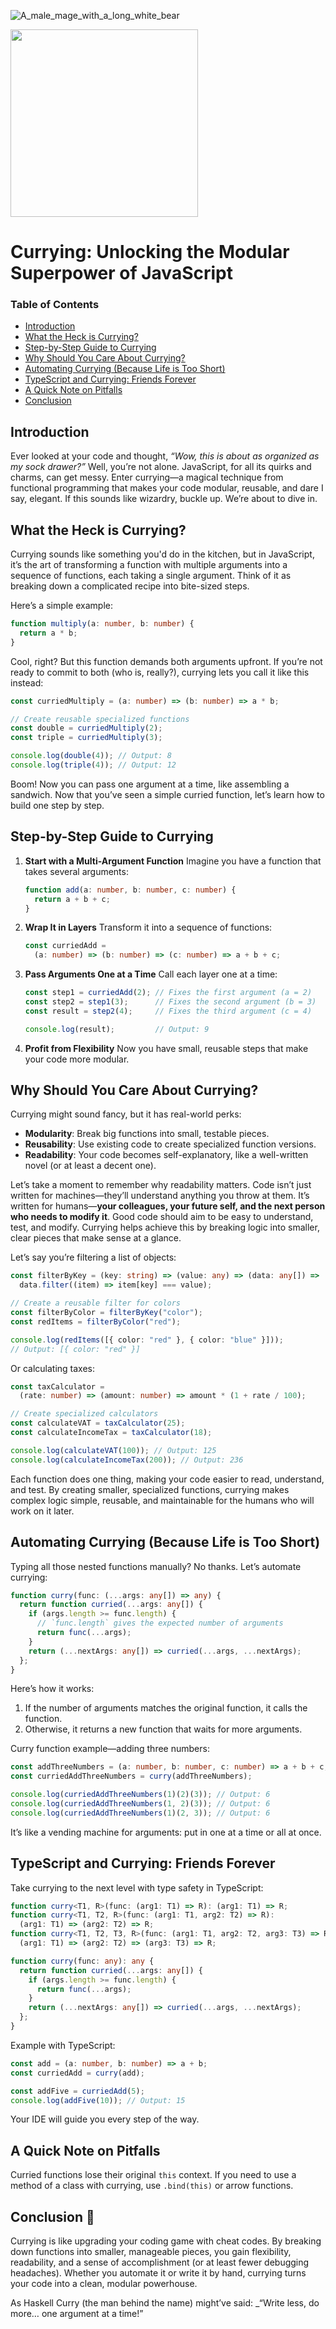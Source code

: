 ![A_male_mage_with_a_long_white_bear](https://github.com/user-attachments/assets/8594bbca-f4cd-4002-b154-c1235e93bd33)

<img src="(https://github.com/user-attachments/assets/8594bbca-f4cd-4002-b154-c1235e93bd33" width="300" />

# Currying: Unlocking the Modular Superpower of JavaScript

### **Table of Contents**
- [Introduction](#intro)  
- [What the Heck is Currying?](#what-is-currying)  
- [Step-by-Step Guide to Currying](#step-by-step)  
- [Why Should You Care About Currying?](#why-currying)  
- [Automating Currying (Because Life is Too Short)](#automating-curry)  
- [TypeScript and Currying: Friends Forever](#typescript)  
- [A Quick Note on Pitfalls](#pitfalls)  
- [Conclusion](#conclusion)  

<a id="intro"></a>
## **Introduction**  
Ever looked at your code and thought, _“Wow, this is about as organized as my sock drawer?”_ Well, you’re not alone. JavaScript, for all its quirks and charms, can get messy. Enter currying—a magical technique from functional programming that makes your code modular, reusable, and dare I say, elegant. If this sounds like wizardry, buckle up. We’re about to dive in.

<a id="what-is-currying"></a>
## **What the Heck is Currying?**  
Currying sounds like something you'd do in the kitchen, but in JavaScript, it’s the art of transforming a function with multiple arguments into a sequence of functions, each taking a single argument. Think of it as breaking down a complicated recipe into bite-sized steps.

Here’s a simple example:

```typescript
function multiply(a: number, b: number) {
  return a * b;
}
```

Cool, right? But this function demands both arguments upfront. If you’re not ready to commit to both (who is, really?), currying lets you call it like this instead:

```typescript
const curriedMultiply = (a: number) => (b: number) => a * b;

// Create reusable specialized functions
const double = curriedMultiply(2);
const triple = curriedMultiply(3);

console.log(double(4)); // Output: 8
console.log(triple(4)); // Output: 12
```

Boom! Now you can pass one argument at a time, like assembling a sandwich. Now that you’ve seen a simple curried function, let’s learn how to build one step by step.

<a id="step-by-step"></a>
## **Step-by-Step Guide to Currying**  

1. **Start with a Multi-Argument Function**
    Imagine you have a function that takes several arguments:  

    ```typescript
    function add(a: number, b: number, c: number) {
      return a + b + c;
    }
    ```  

2. **Wrap It in Layers**
    Transform it into a sequence of functions:  

    ```typescript
    const curriedAdd = 
      (a: number) => (b: number) => (c: number) => a + b + c;
    ```

3. **Pass Arguments One at a Time**
    Call each layer one at a time:  

    ```typescript
    const step1 = curriedAdd(2); // Fixes the first argument (a = 2)
    const step2 = step1(3);      // Fixes the second argument (b = 3)
    const result = step2(4);     // Fixes the third argument (c = 4)

    console.log(result);         // Output: 9
    ```

4. **Profit from Flexibility**
    Now you have small, reusable steps that make your code more modular.

<a id="why-currying"></a>
## **Why Should You Care About Currying?**  
Currying might sound fancy, but it has real-world perks:  

- **Modularity**: Break big functions into small, testable pieces.  
- **Reusability**: Use existing code to create specialized function versions.  
- **Readability**: Your code becomes self-explanatory, like a well-written novel (or at least a decent one).  

Let’s take a moment to remember why readability matters. Code isn’t just written for machines—they’ll understand anything you throw at them. It’s written for humans—**your colleagues, your future self, and the next person who needs to modify it**. Good code should aim to be easy to understand, test, and modify. Currying helps achieve this by breaking logic into smaller, clear pieces that make sense at a glance.

Let’s say you’re filtering a list of objects:  

```typescript
const filterByKey = (key: string) => (value: any) => (data: any[]) =>
  data.filter((item) => item[key] === value);

// Create a reusable filter for colors
const filterByColor = filterByKey("color");
const redItems = filterByColor("red");

console.log(redItems([{ color: "red" }, { color: "blue" }])); 
// Output: [{ color: "red" }]
```

Or calculating taxes:  

```typescript
const taxCalculator = 
  (rate: number) => (amount: number) => amount * (1 + rate / 100);

// Create specialized calculators
const calculateVAT = taxCalculator(25); 
const calculateIncomeTax = taxCalculator(18);

console.log(calculateVAT(100)); // Output: 125
console.log(calculateIncomeTax(200)); // Output: 236
```

Each function does one thing, making your code easier to read, understand, and test. By creating smaller, specialized functions, currying makes complex logic simple, reusable, and maintainable for the humans who will work on it later.

<a id="automating-curry"></a>
## **Automating Currying (Because Life is Too Short)**  

Typing all those nested functions manually? No thanks. Let’s automate currying:

```typescript
function curry(func: (...args: any[]) => any) {
  return function curried(...args: any[]) {
    if (args.length >= func.length) {
      // `func.length` gives the expected number of arguments
      return func(...args); 
    }
    return (...nextArgs: any[]) => curried(...args, ...nextArgs); 
  };
}
```

Here’s how it works:  

1. If the number of arguments matches the original function, it calls the function.  
2. Otherwise, it returns a new function that waits for more arguments.  

Curry function example—adding three numbers:

```typescript
const addThreeNumbers = (a: number, b: number, c: number) => a + b + c;
const curriedAddThreeNumbers = curry(addThreeNumbers);

console.log(curriedAddThreeNumbers(1)(2)(3)); // Output: 6
console.log(curriedAddThreeNumbers(1, 2)(3)); // Output: 6
console.log(curriedAddThreeNumbers(1)(2, 3)); // Output: 6
```

It’s like a vending machine for arguments: put in one at a time or all at once.

<a id="typescript"></a>
## **TypeScript and Currying: Friends Forever**  

Take currying to the next level with type safety in TypeScript:  

```typescript
function curry<T1, R>(func: (arg1: T1) => R): (arg1: T1) => R;
function curry<T1, T2, R>(func: (arg1: T1, arg2: T2) => R): 
  (arg1: T1) => (arg2: T2) => R;
function curry<T1, T2, T3, R>(func: (arg1: T1, arg2: T2, arg3: T3) => R): 
  (arg1: T1) => (arg2: T2) => (arg3: T3) => R;

function curry(func: any): any {
  return function curried(...args: any[]) {
    if (args.length >= func.length) {
      return func(...args);
    }
    return (...nextArgs: any[]) => curried(...args, ...nextArgs);
  };
}
```

Example with TypeScript:

```typescript
const add = (a: number, b: number) => a + b;
const curriedAdd = curry(add);

const addFive = curriedAdd(5);
console.log(addFive(10)); // Output: 15
```

Your IDE will guide you every step of the way.

<a id="pitfalls"></a>
## **A Quick Note on Pitfalls**  
Curried functions lose their original `this` context. If you need to use a method of a class with currying, use `.bind(this)` or arrow functions.

<a id="conclusion"></a>
## **Conclusion 🧩**  

Currying is like upgrading your coding game with cheat codes. By breaking down functions into smaller, manageable pieces, you gain flexibility, readability, and a sense of accomplishment (or at least fewer debugging headaches). Whether you automate it or write it by hand, currying turns your code into a clean, modular powerhouse.  

As Haskell Curry (the man behind the name) might’ve said: _“Write less, do more… one argument at a time!”
